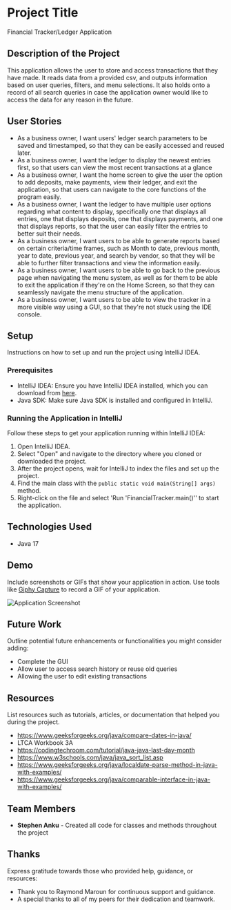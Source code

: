 # Project Title
Financial Tracker/Ledger Application

## Description of the Project

This application allows the user to store and access transactions that they have made. It reads data from a provided csv, and outputs information based on user queries, filters, and menu selections. It also holds onto a record of all search queries in case the application owner would like to access the data for any reason in the future.

## User Stories
- As a business owner, I want users' ledger search parameters to be saved and timestamped, so that they can be easily accessed and reused later.
- As a business owner, I want the ledger to display the newest entries first, so that users can view the most recent transactions at a glance
- As a business owner, I want the home screen to give the user the option to add deposits, make payments, view their ledger, and exit the application, so that users can navigate to the core functions of the program easily.
- As a business owner, I want the ledger to have multiple user options regarding what content to display, specifically one that displays all entries, one that displays deposits, one that displays payments, and one that displays reports, so that the user can easily filter the entries to better suit their needs.
- As a business owner, I want users to be able to generate reports based on certain criteria/time frames, such as Month to date, previous month, year to date, previous year, and search by vendor, so that they will be able to further filter transactions and view the information easily.
- As a business owner, I want users to be able to go back to the previous page when navigating the menu system, as well as for them to be able to exit the application if they're on the Home Screen, so that they can seamlessly navigate the menu structure of the application.
- As a business owner, I want users to be able to view the tracker in a more visible way using a GUI, so that they're not stuck using the IDE console.

## Setup

Instructions on how to set up and run the project using IntelliJ IDEA.

### Prerequisites

- IntelliJ IDEA: Ensure you have IntelliJ IDEA installed, which you can download from [here](https://www.jetbrains.com/idea/download/).
- Java SDK: Make sure Java SDK is installed and configured in IntelliJ.

### Running the Application in IntelliJ

Follow these steps to get your application running within IntelliJ IDEA:

1. Open IntelliJ IDEA.
2. Select "Open" and navigate to the directory where you cloned or downloaded the project.
3. After the project opens, wait for IntelliJ to index the files and set up the project.
4. Find the main class with the `public static void main(String[] args)` method.
5. Right-click on the file and select 'Run 'FinancialTracker.main()'' to start the application.

## Technologies Used

- Java 17

## Demo

Include screenshots or GIFs that show your application in action. Use tools like [Giphy Capture](https://giphy.com/apps/giphycapture) to record a GIF of your application.

![Application Screenshot](path/to/your/screenshot.png)

## Future Work

Outline potential future enhancements or functionalities you might consider adding:

- Complete the GUI
- Allow user to access search history or reuse old queries
- Allowing the user to edit existing transactions

## Resources

List resources such as tutorials, articles, or documentation that helped you during the project.

- https://www.geeksforgeeks.org/java/compare-dates-in-java/
- LTCA Workbook 3A
- https://codingtechroom.com/tutorial/java-java-last-day-month
- https://www.w3schools.com/java/java_sort_list.asp
- https://www.geeksforgeeks.org/java/localdate-parse-method-in-java-with-examples/
- https://www.geeksforgeeks.org/java/comparable-interface-in-java-with-examples/

## Team Members

- **Stephen Anku** - Created all code for classes and methods throughout the project


## Thanks

Express gratitude towards those who provided help, guidance, or resources:

- Thank you to Raymond Maroun for continuous support and guidance.
- A special thanks to all of my peers for their dedication and teamwork.


